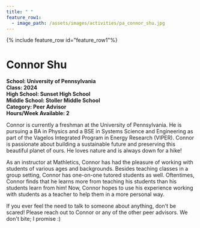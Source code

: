 ```yaml
---
title: " "
feature_row1:
  - image_path: /assets/images/activities/pa_connor_shu.jpg
---
```


{% include feature_row id="feature_row1"%}

# Connor Shu

**School: University of Pennsylvania**  
**Class: 2024**  
**High School: Sunset High School**  
**Middle School: Stoller Middle School**  
**Category: Peer Advisor**  
**Hours/Week Available: 2**  

Connor is currently a freshman at the University of Pennsylvania. He is pursuing a BA in Physics and a BSE in Systems Science and Engineering as part of the Vagelos Integrated Program in Energy Research (VIPER). Connor is passionate about building a sustainable future and preserving this beautiful planet of ours. He loves nature and is always down for a hike!

As an instructor at Mathletics, Connor has had the pleasure of working with students of various ages and backgrounds. Besides teaching classes in a group setting, Connor has one-on-one tutored students as well. Oftentimes, Connor finds that he learns more from teaching his students than his students learn from him! Now, Connor hopes to use his experience working with students as a teacher to help them in a more personal way.

If you ever feel the need to talk to someone about anything, don't be scared! Please reach out to Connor or any of the other peer advisors. We don't bite; I promise :)
